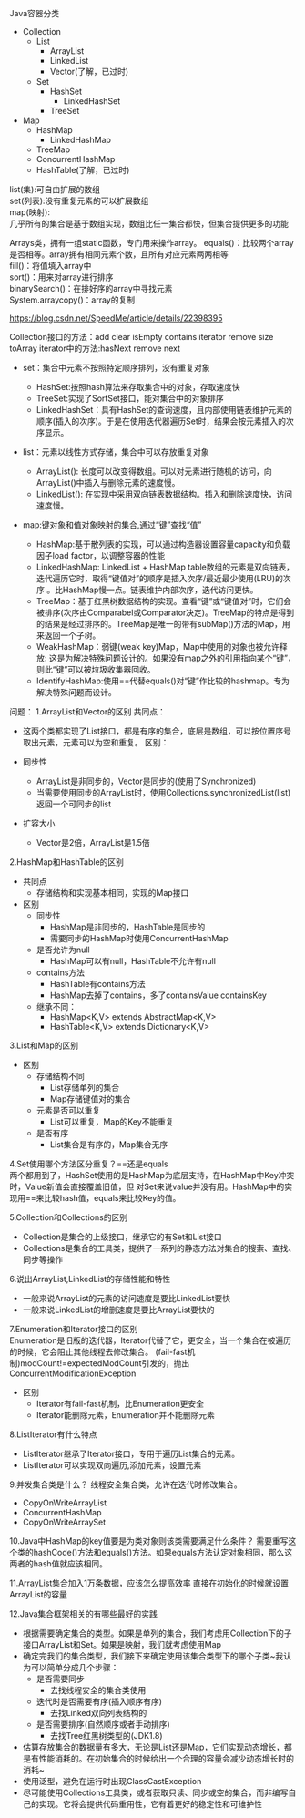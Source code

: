 Java容器分类
* Collection
    * List
        * ArrayList
        * LinkedList
        * Vector(了解，已过时)
    * Set
        * HashSet
            * LinkedHashSet
        * TreeSet
* Map            
     * HashMap  
        * LinkedHashMap
     * TreeMap
     * ConcurrentHashMap        
     * HashTable(了解，已过时)
     
list(集):可自由扩展的数组  
set(列表):没有重复元素的可以扩展数组     
map(映射):        
几乎所有的集合是基于数组实现，数组比任一集合都快，但集合提供更多的功能    

Arrays类，拥有一组static函数，专门用来操作array。 
equals()：比较两个array是否相等。array拥有相同元素个数，且所有对应元素两两相等   
fill()：将值填入array中   
sort()：用来对array进行排序    
binarySearch()：在排好序的array中寻找元素     
System.arraycopy()：array的复制    


https://blog.csdn.net/SpeedMe/article/details/22398395  

Collection接口的方法：add clear isEmpty contains iterator remove size toArray
iterator中的方法:hasNext remove next

* set：集合中元素不按照特定顺序排列，没有重复对象
    * HashSet:按照hash算法来存取集合中的对象，存取速度快   
    * TreeSet:实现了SortSet接口，能对集合中的对象排序   
    * LinkedHashSet：具有HashSet的查询速度，且内部使用链表维护元素的顺序(插入的次序)。于是在使用迭代器遍历Set时，结果会按元素插入的次序显示。
    
* list：元素以线性方式存储，集合中可以存放重复对象    
    * ArrayList(): 长度可以改变得数组。可以对元素进行随机的访问，向ArrayList()中插入与删除元素的速度慢。 
    * LinkedList(): 在实现中采用双向链表数据结构。插入和删除速度快，访问速度慢。    
    
* map:键对象和值对象映射的集合,通过“键”查找“值”    
    * HashMap:基于散列表的实现，可以通过构造器设置容量capacity和负载因子load factor，以调整容器的性能
    * LinkedHashMap: LinkedList + HashMap table数组的元素是双向链表，迭代遍历它时，取得“键值对”的顺序是插入次序/最近最少使用(LRU)的次序
    。比HashMap慢一点。链表维护内部次序，迭代访问更快。   
    * TreeMap：基于红黑树数据结构的实现。查看“键”或“键值对”时，它们会被排序(次序由Comparabel或Comparator决定)。TreeMap的特点是得到的结果是经过排序的。TreeMap是唯一的带有subMap()方法的Map，用来返回一个子树。     
    * WeakHashMap：弱键(weak key)Map，Map中使用的对象也被允许释放: 这是为解决特殊问题设计的。如果没有map之外的引用指向某个“键”，则此“键”可以被垃圾收集器回收。
    * IdentifyHashMap:使用==代替equals()对“键”作比较的hashmap。专为解决特殊问题而设计。
    
    
问题：
1.ArrayList和Vector的区别
共同点：    
* 这两个类都实现了List接口，都是有序的集合，底层是数组，可以按位置序号取出元素，元素可以为空和重复。
区别： 
* 同步性
    * ArrayList是非同步的，Vector是同步的(使用了Synchronized)
    * 当需要使用同步的ArrayList时，使用Collections.synchronizedList(list)返回一个可同步的list
    
* 扩容大小
    * Vector是2倍，ArrayList是1.5倍           
    
2.HashMap和HashTable的区别  
* 共同点     
    * 存储结构和实现基本相同，实现的Map接口
* 区别
    * 同步性
        * HashMap是非同步的，HashTable是同步的
        * 需要同步的HashMap时使用ConcurrentHashMap
    * 是否允许为null    
        * HashMap可以有null，HashTable不允许有null
    * contains方法    
        * HashTable有contains方法
        * HashMap去掉了contains，多了containsValue containsKey
    * 继承不同：
        * HashMap<K,V> extends AbstractMap<K,V>     
        * HashTable<K,V> extends Dictionary<K,V>
        
3.List和Map的区别
* 区别
    * 存储结构不同
        * List存储单列的集合
        * Map存储键值对的集合
    * 元素是否可以重复
        * List可以重复，Map的Key不能重复
    * 是否有序
        * List集合是有序的，Map集合无序
        
4.Set使用哪个方法区分重复？==还是equals  
两个都用到了，HashSet使用的是HashMap为底层支持，在HashMap中Key冲突时，Value新值会直接覆盖旧值，但
对Set来说value并没有用。HashMap中的实现用==来比较hash值，equals来比较Key的值。     

5.Collection和Collections的区别             
* Collection是集合的上级接口，继承它的有Set和List接口
* Collections是集合的工具类，提供了一系列的静态方法对集合的搜索、查找、同步等操作     

6.说出ArrayList,LinkedList的存储性能和特性    
* 一般来说ArrayList的元素的访问速度是要比LinkedList要快
* 一般来说LinkedList的增删速度是要比ArrayList要快的    

7.Enumeration和Iterator接口的区别  
Enumeration是旧版的迭代器，Iterator代替了它，更安全，当一个集合在被遍历的时候，它会阻止其他线程去修改集合。
(fail-fast机制)modCount!=expectedModCount引发的，抛出ConcurrentModificationException
* 区别
    * Iterator有fail-fast机制，比Enumeration更安全
    * Iterator能删除元素，Enumeration并不能删除元素
    
8.ListIterator有什么特点    
* ListIterator继承了Iterator接口，专用于遍历List集合的元素。
* ListIterator可以实现双向遍历,添加元素，设置元素

9.并发集合类是什么？
线程安全集合类，允许在迭代时修改集合。
* CopyOnWriteArrayList 
* ConcurrentHashMap 
* CopyOnWriteArraySet

10.Java中HashMap的key值要是为类对象则该类需要满足什么条件？
需要重写这个类的hashCode()方法和equals()方法。如果equals方法认定对象相同，那么这两者的hash值就应该相同。

11.ArrayList集合加入1万条数据，应该怎么提高效率
直接在初始化的时候就设置ArrayList的容量

12.Java集合框架相关的有哪些最好的实践
* 根据需要确定集合的类型。如果是单列的集合，我们考虑用Collection下的子接口ArrayList和Set。如果是映射，我们就考虑使用Map
* 确定完我们的集合类型，我们接下来确定使用该集合类型下的哪个子类~我认为可以简单分成几个步骤：
    * 是否需要同步
        * 去找线程安全的集合类使用
    * 迭代时是否需要有序(插入顺序有序)
        * 去找Linked双向列表结构的
    * 是否需要排序(自然顺序或者手动排序)
        * 去找Tree红黑树类型的(JDK1.8)
* 估算存放集合的数据量有多大，无论是List还是Map，它们实现动态增长，都是有性能消耗的。在初始集合的时候给出一个合理的容量会减少动态增长时的消耗~
* 使用泛型，避免在运行时出现ClassCastException
* 尽可能使用Collections工具类，或者获取只读、同步或空的集合，而非编写自己的实现。它将会提供代码重用性，它有着更好的稳定性和可维护性

